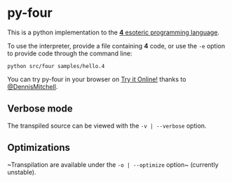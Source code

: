 # py-four

This is a python implementation to the [**4** esoteric programming language](http://esolangs.org/wiki/4).

To use the interpreter, provide a file containing **4** code, or use the `-e` option to provide code through the command line:

```python src/four samples/hello.4```

You can try py-four in your browser on [Try it Online!](https://tio.run/##HYuJCcBAEAI7CrP/pf/CNl5EZBTM3XgasMaIxk0R4U2GqDKbHtU5A4fB4RXo4gI3yVFwXXTxlvFbtYoo5rL5HTlF5u4H) thanks to [@DennisMitchell](https://github.com/DennisMitchell/).

## Verbose mode

The transpiled source can be viewed with the `-v | --verbose` option.

## Optimizations

~Transpilation are available under the `-o | --optimize` option~ (currently unstable).
